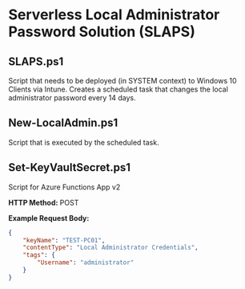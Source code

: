 # Serverless Local Administrator Password Solution (SLAPS)

## SLAPS.ps1
Script that needs to be deployed (in SYSTEM context) to Windows 10 Clients via Intune. Creates a scheduled task that changes the local administrator password every 14 days.

## New-LocalAdmin.ps1
Script that is executed by the scheduled task.

## Set-KeyVaultSecret.ps1
Script for Azure Functions App v2

**HTTP Method:** POST

**Example Request Body:**
```json
{
    "keyName": "TEST-PC01",
    "contentType": "Local Administrator Credentials",
    "tags": {
        "Username": "administrator"
    }
}
```
